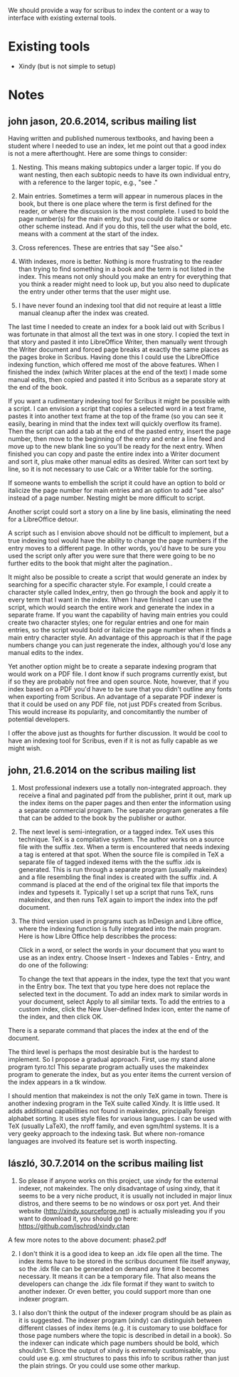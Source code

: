 We should provide a way for scribus to index the content or a way to interface with existing external tools.

# Existing tools

- Xindy (but is not simple to setup)

# Notes

## john jason, 20.6.2014, scribus mailing list

Having written and published numerous textbooks, and having been a
student where I needed to use an index, let me point out that a good
index is not a mere afterthought. Here are some things to consider:

1) Nesting. This means making subtopics under a larger topic. If you do
want nesting, then each subtopic needs to have its own individual
entry, with a reference to the larger topic, e.g., "see <larger
topic>."  

2) Main entries. Sometimes a term will appear in numerous places in the
book, but there is one place where the term is first defined for the
reader, or where the discussion is the most complete. I used to bold
the page number(s) for the main entry, but you could do italics or some
other scheme instead. And if you do this, tell the user what the bold,
etc. means with a comment at the start of the index.

3) Cross references. These are entries that say "See also."

4) With indexes, more is better. Nothing is more frustrating to the
reader than trying to find something in a book and the term is not
listed in the index. This means not only should you make an entry for
everything that you think a reader might need to look up, but you also
need to duplicate the entry under other terms that the user might use. 

5) I have never found an indexing tool that did not require at least
a little manual cleanup after the index was created. 

The last time I needed to create an index for a book laid out with
Scribus I was fortunate in that almost all the text was in one story. I
copied the text in that story and pasted it into LibreOffice Writer,
then manually went through the Writer document and forced page breaks
at exactly the same places as the pages broke in Scribus. Having done
this I could use the LibreOffice indexing function, which offered me
most of the above features. When I finished the index (which Writer
places at the end of the text) I made some manual edits, then copied
and pasted it into Scribus as a separate story at the end of the book.

If you want a rudimentary indexing tool for Scribus it might be possible
with a script. I can envision a script that copies a selected word in
a text frame, pastes it into another text frame at the top of the frame
(so you can see it easily, bearing in mind that the index text will
quickly overflow its frame). Then the script can add a tab at the end of
the pasted entry, insert the page number, then move to the beginning of
the entry and enter a line feed and move up to the new blank line so
you'll be ready for the next entry. When finished you can copy and paste
the entire index into a Writer document and sort it, plus make other
manual edits as desired. Writer can sort text by line, so it is not
necessary to use Calc or a Writer table for the sorting. 

If someone wants to embellish the script it could have an option to
bold or italicize the page number for main entries and an option to add
"see also" instead of a page number. Nesting might be more difficult to
script. 

Another script could sort a story on a line by line basis, eliminating
the need for a LibreOffice detour.

A script such as I envision above should not be difficult to implement,
but a true indexing tool would have the ability to change the page
numbers if the entry moves to a different page. In other words, you'd
have to be sure you used the script only after you were sure that there
were going to be no further edits to the book that might alter the
pagination..

It might also be possible to create a script that would generate an
index by searching for a specific character style. For example, I could
create a character style called Index_entry, then go through the book
and apply it to every term that I want in the index. When I have
finished I can use the script, which would search the entire work and
generate the index in a separate frame. If you want the capability of
having main entries you could create two character styles; one for
regular entries and one for main entries, so the script would bold or
italicize the page number when it finds a main entry character style.
An advantage of this approach is that if the page numbers change you
can just regenerate the index, although you'd lose any manual edits to
the index.

Yet another option might be to create a separate indexing program that
would work on a PDF file. I dont know if such programs currently exist,
but if so they are probably not free and open source. Note, however,
that if you index based on a PDF you'd have to be sure that you didn't
outline any fonts when exporting from Scribus. An advantage of a
separate PDF indexer is that it could be used on any PDF file, not just
PDFs created from Scribus. This would increase its popularity, and
concomitantly the number of potential developers.

I offer the above just as thoughts for further discussion. It would be
cool to have an indexing tool for Scribus, even if it is not as fully
capable as we might wish.

## john, 21.6.2014 on the scribus mailing list

1.  Most professional indexers use a
totally non-integrated approach. they receive a
final and paginated pdf from the publisher, print
it out, mark up the index items on the paper pages
and then enter the information using a separate
commercial program. The separate program 
generates a file that can be added to
the book by the publisher or author. 

2. The next level is semi-integration, or a tagged
index. TeX uses this technique. TeX is a
compilative system. The author works on a source
file with the suffix .tex. When a term is
encountered that needs indexing a tag is entered
at that spot. When the source file is compiled in
TeX a separate file of tagged indexed items with
the the suffix .idx is generated. This is run
through a separate program (usually makeindex)  
and a file resembling the final index is created
with the suffix .ind. A command is placed at the
end of the original tex file that imports the
index and typesets it. Typically I set up a
script that runs TeX, runs makeindex, and then
runs TeX again to import the index into the pdf
document.

3. The third version used in programs such as
InDesign and Libre office, where the indexing
function is fully integrated into the main
program. Here is how Libre Office help describbes
the process:

   Click in a word, or select the words in your
    document that you want to use as an index
    entry. Choose Insert - Indexes and Tables -
    Entry, and do one of the following:

    To change the text that appears in the index,
    type the text that you want in the Entry box.
    The text that you type here does not replace
    the selected text in the document. To add an
    index mark to similar words in your document,
    select Apply to all similar texts. To add the
    entries to a custom index, click the New
    User-defined Index icon, enter the name of
    the index, and then click OK.

There is a separate command that places the index
at the end of the document.

The third level is perhaps the most desirable but
is the hardest to implement. So I propose a
gradual approach. First, use my stand alone
program tyro.tcl This separate program actually
uses the makeindex program to generate the index,
but as you enter items the current version of
the index appears in a tk window. 

I should mention that makeindex is not the only
TeX game in town. There is another indexing
program in the TeX suite called Xindy. It is
little used. It adds additional capabilities not
found in makeindex, principally foreign alphabet
sorting. It uses style files for various
languages. I can be used with TeX (usually LaTeX),
the nroff family, and even sgm/html systems. It
is a very geeky approach to the indexing task.
But where non-romance languages are involved its
feature set is worth inspecting.

## lászló, 30.7.2014 on the scribus mailing list

1. So please if anyone works on this project, use xindy for the external 
indexer, not makeindex. The only disadvantage of using xindy, that it 
seems to be a very niche product, it is usually not included in major 
linux distros, and there seems to be no windows or osx port yet. And 
their website (http://xindy.sourceforge.net) is actually misleading you 
if you want to download it, you should go here:
https://github.com/jschrod/xindy.ctan

A few more notes to the above document: phase2.pdf

2. I don't think it is a good idea to keep an .idx file open all the 
time. The index items have to be stored in the scribus document file 
itself anyway, so the .idx file can be generated on demand any time it 
becomes necessary. It means it can be a temporary file. That also means 
the developers can change the .idx file format if they want to switch to 
another indexer. Or even better, you could support more than one indexer 
program.

3. I also don't think the output of the indexer program should be as 
plain as it is suggested. The indexer program (xindy) can distinguish 
between different classes of index items (e.g. it is customary to use 
boldface for those page numbers where the topic is described in detail 
in a book). So the indexer can indicate which page numbers should be 
bold, which shouldn't. Since the output of xindy is extremely 
customisable, you could use e.g. xml structures to pass this info to 
scribus rather than just the plain strings. Or you could use some other 
markup.

